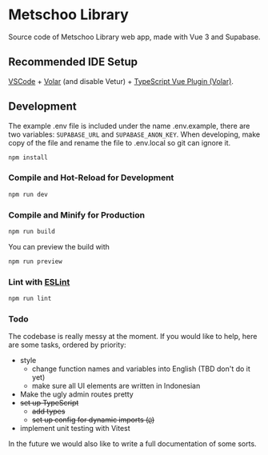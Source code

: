 # Metschoo Library

Source code of Metschoo Library web app, made with Vue 3 and Supabase.

## Recommended IDE Setup

[VSCode](https://code.visualstudio.com/) + [Volar](https://marketplace.visualstudio.com/items?itemName=Vue.volar)
(and disable Vetur) + [TypeScript Vue Plugin (Volar)](https://marketplace.visualstudio.com/items?itemName=Vue.vscode-typescript-vue-plugin).

## Development

The example .env file is included under the name .env.example, there are two variables: `SUPABASE_URL` and
`SUPABASE_ANON_KEY`. When developing, make copy of the file and rename the file to .env.local so git can ignore it.

```sh
npm install
```

### Compile and Hot-Reload for Development

```sh
npm run dev
```

### Compile and Minify for Production

```sh
npm run build
```

You can preview the build with

```sh
npm run preview
```

### Lint with [ESLint](https://eslint.org/)

```sh
npm run lint
```

### Todo

The codebase is really messy at the moment. If you would like to help, here are
some tasks, ordered by priority:

- style
  - change function names and variables into English (TBD don't do it yet)
  - make sure all UI elements are written in Indonesian
- Make the ugly admin routes pretty
- ~~set up TypeScript~~
  - ~~add types~~
  - ~~set up config for dynamic imports (`@`)~~
- implement unit testing with Vitest

In the future we would also like to write a full documentation of some sorts.
